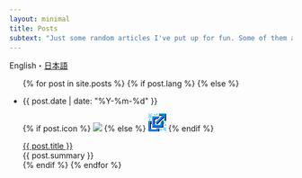 ```yaml
---
layout: minimal
title: Posts
subtext: "Just some random articles I've put up for fun. Some of them are from a really long time ago."
---
```


<div class="switcher">
<span>English</span>・<a href="/jp/posts-minimal.html">日本語</a>
</div>

<ul class="posts">
{% for post in site.posts %}
{% if post.lang %}
{% else %}
<li>

<span class="date">{{ post.date | date: "%Y-%m-%d" }}</span>

{% if post.icon %}
<img src="{{ post.icon }}"           />
{% else %}
<img src="/images/favicons/link.png" />
{% endif %}


<span>
    <a href="{{ post.url }}">{{ post.title }}</a><br/>
    <span class="subtitle">{{ post.summary }}</span>
</span>

</li>
{% endif %}
{% endfor %}
</ul>

